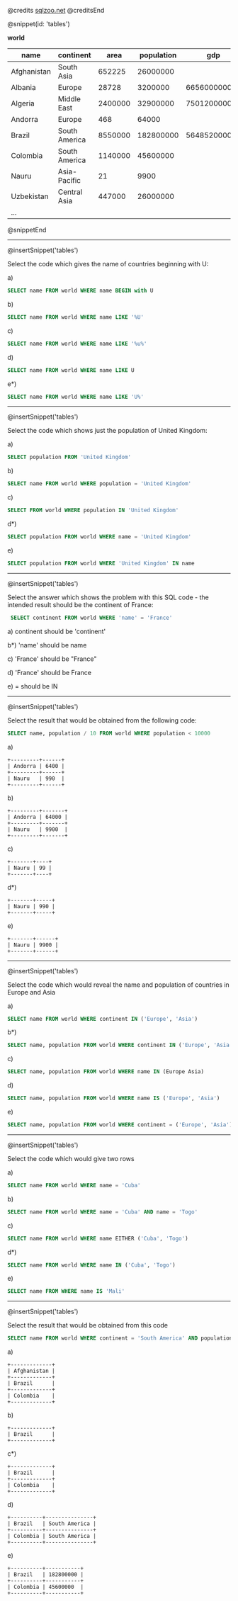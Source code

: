 @credits
[sqlzoo.net](https://sqlzoo.net)
@creditsEnd

@snippet(id: 'tables')

**world**

| name        | continent     | area    | population | gdp          |
|-------------|---------------|---------|------------|--------------|
| Afghanistan | South Asia    | 652225  | 26000000   |              |	
| Albania     | Europe        | 28728   | 3200000    | 6656000000   |
| Algeria     | Middle East   | 2400000 | 32900000   | 75012000000  |
| Andorra     | Europe        | 468     | 64000      |              |
| Brazil      | South America | 8550000 | 182800000  | 564852000000 |
| Colombia    | South America | 1140000 | 45600000   |              |
| Nauru       | Asia-Pacific  | 21      | 9900       |              |
| Uzbekistan  | Central Asia  | 447000  | 26000000   |              |
| ...         |               |         |            |              |

@snippetEnd

---
@insertSnippet('tables')

Select the code which gives the name of countries beginning with U:

a)
```sql
SELECT name FROM world WHERE name BEGIN with U
```

b)
```sql
SELECT name FROM world WHERE name LIKE '%U'
```

c)
```sql
SELECT name FROM world WHERE name LIKE '%u%'
```

d)
```sql
SELECT name FROM world WHERE name LIKE U
```

e*)
```sql
SELECT name FROM world WHERE name LIKE 'U%'
```

---
@insertSnippet('tables')

Select the code which shows just the population of United Kingdom:

a)
```sql
SELECT population FROM 'United Kingdom'
```

b)
```sql
SELECT name FROM world WHERE population = 'United Kingdom'
```

c)
```sql
SELECT FROM world WHERE population IN 'United Kingdom'
```

d*)
```sql
SELECT population FROM world WHERE name = 'United Kingdom'
```

e)
```sql
SELECT population FROM world WHERE 'United Kingdom' IN name
```

---
@insertSnippet('tables')

Select the answer which shows the problem with this SQL code - the intended result should be the continent of France:

```sql
 SELECT continent FROM world WHERE 'name' = 'France'
```

a) continent should be 'continent'

b*) 'name' should be name

c) 'France' should be "France"

d) 'France' should be France

e) = should be IN

---
@insertSnippet('tables')

Select the result that would be obtained from the following code:

```sql
SELECT name, population / 10 FROM world WHERE population < 10000
```

a)
```
+---------+------+
| Andorra | 6400 |
+---------+------+
| Nauru   | 990  |
+---------+------+
```

b)
```
+---------+-------+
| Andorra | 64000 |
+---------+-------+
| Nauru   | 9900  |
+---------+-------+
```

c)
```
+-------+----+
| Nauru | 99 |
+-------+----+
```

d*)
```
+-------+-----+
| Nauru | 990 |
+-------+-----+
```

e)
```
+-------+------+
| Nauru | 9900 |
+-------+------+
```

---
@insertSnippet('tables')

Select the code which would reveal the name and population of countries in Europe and Asia

a)
```sql
SELECT name FROM world WHERE continent IN ('Europe', 'Asia')
```

b*)
```sql
SELECT name, population FROM world WHERE continent IN ('Europe', 'Asia')
```

c)
```sql
SELECT name, population FROM world WHERE name IN (Europe Asia)
```

d)
```sql
SELECT name, population FROM world WHERE name IS ('Europe', 'Asia')
```

e)
```sql
SELECT name, population FROM world WHERE continent = ('Europe', 'Asia')
```

---
@insertSnippet('tables')

Select the code which would give two rows

a)
```sql
SELECT name FROM world WHERE name = 'Cuba'
```

b)
```sql
SELECT name FROM world WHERE name = 'Cuba' AND name = 'Togo'
```

c)
```sql
SELECT name FROM world WHERE name EITHER ('Cuba', 'Togo')
```

d*)
```sql
SELECT name FROM world WHERE name IN ('Cuba', 'Togo')
```

e)
```sql
SELECT name FROM WHERE name IS 'Mali'
```

---
@insertSnippet('tables')

Select the result that would be obtained from this code

```sql
SELECT name FROM world WHERE continent = 'South America' AND population > 40000000
```

a)
```
+-------------+
| Afghanistan |
+-------------+
| Brazil      |
+-------------+
| Colombia    |
+-------------+
```

b)
```
+-------------+
| Brazil      |
+-------------+
```

c*)
```
+-------------+
| Brazil      |
+-------------+
| Colombia    |
+-------------+
```

d)
```
+----------+---------------+
| Brazil   | South America |
+----------+---------------+
| Colombia | South America |
+----------+---------------+
```

e)
```
+----------+-----------+
| Brazil   | 182800000 |
+----------+-----------+
| Colombia | 45600000  |
+----------+-----------+
```
